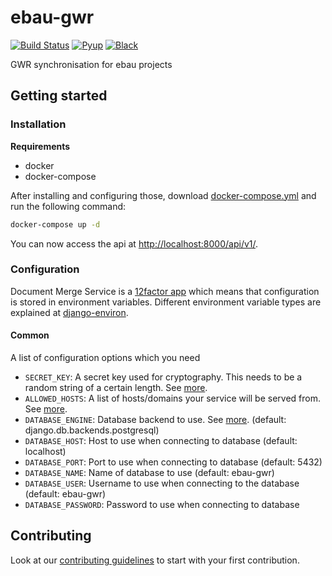 # ebau-gwr

[![Build Status](https://travis-ci.com/adfinis/ebau-gwr.svg?branch=master)](https://travis-ci.com/adfinis/ebau-gwr)
[![Pyup](https://pyup.io/repos/github/adfinis/ebau-gwr/shield.svg)](https://pyup.io/account/repos/github/adfinis/ebau-gwr/)
[![Black](https://img.shields.io/badge/code%20style-black-000000.svg)](https://github.com/adfinis-sygroup/ebau-gwr)

GWR synchronisation for ebau projects

## Getting started

### Installation

**Requirements**
* docker
* docker-compose

After installing and configuring those, download [docker-compose.yml](https://raw.githubusercontent.com/adfinis/ebau-gwr/master/docker-compose.yml) and run the following command:

```bash
docker-compose up -d
```

You can now access the api at [http://localhost:8000/api/v1/](http://localhost:8000/api/v1/).

### Configuration

Document Merge Service is a [12factor app](https://12factor.net/) which means that configuration is stored in environment variables.
Different environment variable types are explained at [django-environ](https://github.com/joke2k/django-environ#supported-types).

#### Common

A list of configuration options which you need

* `SECRET_KEY`: A secret key used for cryptography. This needs to be a random string of a certain length. See [more](https://docs.djangoproject.com/en/2.1/ref/settings/#std:setting-SECRET_KEY).
* `ALLOWED_HOSTS`: A list of hosts/domains your service will be served from. See [more](https://docs.djangoproject.com/en/2.1/ref/settings/#allowed-hosts).
* `DATABASE_ENGINE`: Database backend to use. See [more](https://docs.djangoproject.com/en/2.1/ref/settings/#std:setting-DATABASE-ENGINE). (default: django.db.backends.postgresql)
* `DATABASE_HOST`: Host to use when connecting to database (default: localhost)
* `DATABASE_PORT`: Port to use when connecting to database (default: 5432)
* `DATABASE_NAME`: Name of database to use (default: ebau-gwr)
* `DATABASE_USER`: Username to use when connecting to the database (default: ebau-gwr)
* `DATABASE_PASSWORD`: Password to use when connecting to database

## Contributing

Look at our [contributing guidelines](CONTRIBUTING.md) to start with your first contribution.
